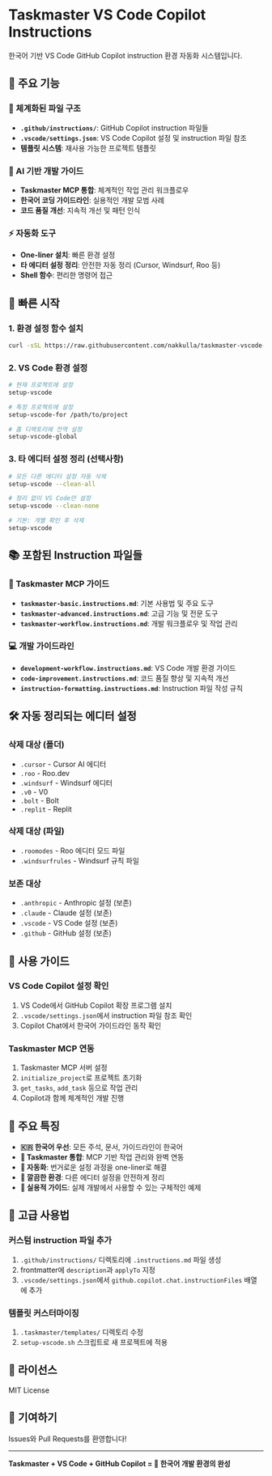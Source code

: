 # Taskmaster VS Code Copilot Instructions

한국어 기반 VS Code GitHub Copilot instruction 환경 자동화 시스템입니다.

## 🎯 주요 기능

### 📁 체계화된 파일 구조
- **`.github/instructions/`**: GitHub Copilot instruction 파일들
- **`.vscode/settings.json`**: VS Code Copilot 설정 및 instruction 파일 참조
- **템플릿 시스템**: 재사용 가능한 프로젝트 템플릿

### 🤖 AI 기반 개발 가이드
- **Taskmaster MCP 통합**: 체계적인 작업 관리 워크플로우
- **한국어 코딩 가이드라인**: 실용적인 개발 모범 사례
- **코드 품질 개선**: 지속적 개선 및 패턴 인식

### ⚡ 자동화 도구
- **One-liner 설치**: 빠른 환경 설정
- **타 에디터 설정 정리**: 안전한 자동 정리 (Cursor, Windsurf, Roo 등)
- **Shell 함수**: 편리한 명령어 접근

## 🚀 빠른 시작

### 1. 환경 설정 함수 설치
```bash
curl -sSL https://raw.githubusercontent.com/nakkulla/taskmaster-vscode-copilot/main/.taskmaster/install-functions.sh | bash
```

### 2. VS Code 환경 설정
```bash
# 현재 프로젝트에 설정
setup-vscode

# 특정 프로젝트에 설정  
setup-vscode-for /path/to/project

# 홈 디렉토리에 전역 설정
setup-vscode-global
```

### 3. 타 에디터 설정 정리 (선택사항)
```bash
# 모든 다른 에디터 설정 자동 삭제
setup-vscode --clean-all

# 정리 없이 VS Code만 설정
setup-vscode --clean-none

# 기본: 개별 확인 후 삭제
setup-vscode
```

## 📚 포함된 Instruction 파일들

### 🔧 Taskmaster MCP 가이드
- **`taskmaster-basic.instructions.md`**: 기본 사용법 및 주요 도구
- **`taskmaster-advanced.instructions.md`**: 고급 기능 및 전문 도구  
- **`taskmaster-workflow.instructions.md`**: 개발 워크플로우 및 작업 관리

### 💻 개발 가이드라인
- **`development-workflow.instructions.md`**: VS Code 개발 환경 가이드
- **`code-improvement.instructions.md`**: 코드 품질 향상 및 지속적 개선
- **`instruction-formatting.instructions.md`**: Instruction 파일 작성 규칙

## 🛠️ 자동 정리되는 에디터 설정

### 삭제 대상 (폴더)
- `.cursor` - Cursor AI 에디터
- `.roo` - Roo.dev
- `.windsurf` - Windsurf 에디터
- `.v0` - V0
- `.bolt` - Bolt  
- `.replit` - Replit

### 삭제 대상 (파일)
- `.roomodes` - Roo 에디터 모드 파일
- `.windsurfrules` - Windsurf 규칙 파일

### 보존 대상
- `.anthropic` - Anthropic 설정 (보존)
- `.claude` - Claude 설정 (보존)
- `.vscode` - VS Code 설정 (보존)
- `.github` - GitHub 설정 (보존)

## 📖 사용 가이드

### VS Code Copilot 설정 확인
1. VS Code에서 GitHub Copilot 확장 프로그램 설치
2. `.vscode/settings.json`에서 instruction 파일 참조 확인
3. Copilot Chat에서 한국어 가이드라인 동작 확인

### Taskmaster MCP 연동
1. Taskmaster MCP 서버 설정
2. `initialize_project`로 프로젝트 초기화
3. `get_tasks`, `add_task` 등으로 작업 관리
4. Copilot과 함께 체계적인 개발 진행

## 🎨 주요 특징

- **🇰🇷 한국어 우선**: 모든 주석, 문서, 가이드라인이 한국어
- **🤝 Taskmaster 통합**: MCP 기반 작업 관리와 완벽 연동
- **🔄 자동화**: 번거로운 설정 과정을 one-liner로 해결
- **🧹 깔끔한 환경**: 다른 에디터 설정을 안전하게 정리
- **📝 실용적 가이드**: 실제 개발에서 사용할 수 있는 구체적인 예제

## 🔧 고급 사용법

### 커스텀 instruction 파일 추가
1. `.github/instructions/` 디렉토리에 `.instructions.md` 파일 생성
2. frontmatter에 `description`과 `applyTo` 지정
3. `.vscode/settings.json`에서 `github.copilot.chat.instructionFiles` 배열에 추가

### 템플릿 커스터마이징
1. `.taskmaster/templates/` 디렉토리 수정
2. `setup-vscode.sh` 스크립트로 새 프로젝트에 적용

## 📄 라이선스

MIT License

## 🤝 기여하기

Issues와 Pull Requests를 환영합니다!

---

**Taskmaster + VS Code + GitHub Copilot = 🚀 한국어 개발 환경의 완성**
